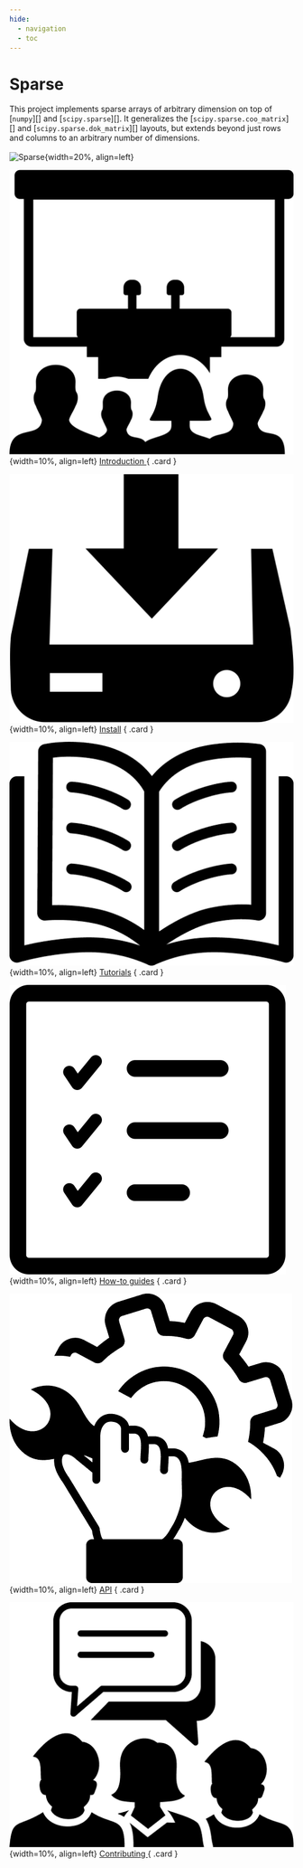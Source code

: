 ```yaml
---
hide:
  - navigation
  - toc
---
```


# Sparse
This project implements sparse arrays of arbitrary dimension on top of
[`numpy`][] and
[`scipy.sparse`][]. It generalizes the
[`scipy.sparse.coo_matrix`][] and
[`scipy.sparse.dok_matrix`][] layouts, but
extends beyond just rows and columns to an arbitrary number of
dimensions.
<br>
<br>
![Sparse](./assets/images/logo.png){width=20%, align=left}
<div class="grid" markdown>

  ![Sparse](./assets/images/conference-room-icon.png){width=10%, align=left}
  <a href="introduction/" style: class="card">Introduction </a>
  { .card }

  ![Sparse](./assets/images/install-software-download-icon.png){width=10%, align=left}
  <a href="install/" style: class="card">Install</a>
  { .card }

  ![Sparse](./assets/images/open-book-icon.png){width=10%, align=left}
  <a href="examples/" class="card">Tutorials</a>
  { .card }

  ![Sparse](./assets/images/check-list-icon.png){width=10%, align=left}
  <a href="how-to-guides/" class="card">How-to guides</a>
  { .card }

  ![Sparse](./assets/images/repair-fix-repairing-icon.png){width=10%, align=left}
  <a href="api/BACKEND/" style: class="card">API</a>
  { .card }

 ![Sparse](./assets/images/group-discussion-icon.png){width=10%, align=left}
  <a href="contributing" style: class="card">Contributing </a>
  { .card }

</div>
